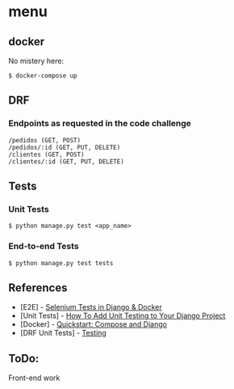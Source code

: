 # menu

## docker

No mistery here:

    $ docker-compose up

## DRF

### Endpoints as requested in the code challenge

    /pedidos (GET, POST)
    /pedidos/:id (GET, PUT, DELETE)
    /clientes (GET, POST)
    /clientes/:id (GET, PUT, DELETE)

## Tests

### Unit Tests

    $ python manage.py test <app_name>

### End-to-end Tests

    $ python manage.py test tests

## References

* [E2E] - [Selenium Tests in Django & Docker](https://marcgibbons.com/post/selenium-in-docker/)
* [Unit Tests] - [How To Add Unit Testing to Your Django Project](https://www.digitalocean.com/community/tutorials/how-to-add-unit-testing-to-your-django-project)
* [Docker] - [Quickstart: Compose and Django](https://docs.docker.com/compose/django/)
* [DRF Unit Tests] - [Testing](https://www.django-rest-framework.org/api-guide/testing/)

## ToDo:

Front-end work
